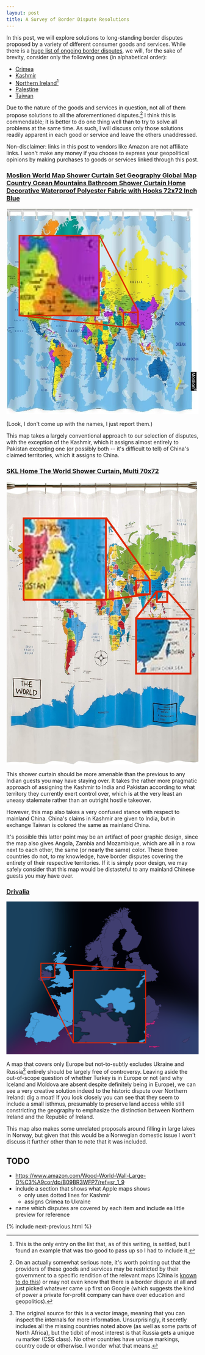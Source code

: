 ```yaml
---
layout: post
title: A Survey of Border Dispute Resolutions
---
```


In this post, we will explore solutions to long-standing border disputes proposed by a variety of different consumer goods and services. While there is a [huge list of ongoing border disputes](https://en.wikipedia.org/wiki/List_of_territorial_disputes), we will, for the sake of brevity, consider only the following ones (in alphabetical order):

- [Crimea](https://en.wikipedia.org/wiki/Russian_occupation_of_Crimea)
- [Kashmir](https://en.wikipedia.org/wiki/Kashmir_conflict)
- [Northern Ireland](https://en.wikipedia.org/wiki/The_Troubles)[^ireland]
- [Palestine](https://en.wikipedia.org/wiki/Palestinian_territories#Political_status_and_sovereignty)
- [Taiwan](https://en.wikipedia.org/wiki/Political_status_of_Taiwan)

[^ireland]: This is the only entry on the list that, as of this writing, is settled, but I found an example that was too good to pass up so I had to include it.

Due to the nature of the goods and services in question, not all of them propose solutions to all the aforementioned disputes.[^provider] I think this is commendable; it is better to do one thing well than to try to solve all problems at the same time. As such, I will discuss only those solutions readily apparent in each good or service and leave the others unaddressed.

[^provider]: On an actually somewhat serious note, it's worth pointing out that the providers of these goods and services may be restricted by their government to a specific rendition of the relevant maps (China is [known to do this](https://en.wikipedia.org/wiki/Restrictions_on_geographic_data_in_China#Map_content)) or may not even know that there is a border dispute at all and just picked whatever came up first on Google (which suggests the kind of power a private for-profit company can have over education and geopolitics).

Non-disclaimer: links in this post to vendors like Amazon are not affiliate links. I won't make any money if you choose to express your geopolitical opinions by making purchases to goods or services linked through this post.

### [Moslion World Map Shower Curtain Set Geography Global Map Country Ocean Mountains Bathroom Shower Curtain Home Decorative Waterproof Polyester Fabric with Hooks 72x72 Inch Blue](https://www.amazon.com/Moslion-Geography-Mountains-Decorative-Waterproof/dp/B07RK1CB8B/ref=sr_1_16)

![Moslion World Map Shower Curtain Set Geography Global Map Country Ocean Mountains Bathroom Shower Curtain Home Decorative Waterproof Polyester Fabric with Hooks 72x72 Inch Blue](/assets/border-disputes/moslion.jpg)

(Look, I don't come up with the names, I just report them.)

This map takes a largely conventional approach to our selection of disputes, with the exception of the Kashmir, which it assigns almost entirely to Pakistan excepting one (or possibly both -- it's difficult to tell) of China's claimed territories, which it assigns to China.

### [SKL Home The World Shower Curtain, Multi 70x72](https://www.amazon.com/Saturday-Knight-World-Shower-Curtain/dp/B001C4CK4C/ref=sr_1_5)

![SKL Home The World Shower Curtain, Multi 70x72](/assets/border-disputes/skl.jpg)

This shower curtain should be more amenable than the previous to any Indian guests you may have staying over. It takes the rather more pragmatic approach of assigning the Kashmir to India and Pakistan according to what territory they currently exert control over, which is at the very least an uneasy stalemate rather than an outright hostile takeover.

However, this map also takes a very confused stance with respect to mainland China. China's claims in Kashmir are given to India, but in exchange Taiwan is colored the same as mainland China.

It's possible this latter point may be an artifact of poor graphic design, since the map also gives Angola, Zambia and Mozambique, which are all in a row next to each other, the same (or nearly the same) color. These three countries do not, to my knowledge, have border disputes covering the entirety of their respective territories. If it is simply poor design, we may safely consider that this map would be distasteful to any mainland Chinese guests you may have over.

### [Drivalia](https://www.drivalia.com/eng/rent)

![Drivalia](/assets/border-disputes/drivalia.png)

A map that covers only Europe but not-to-subtly excludes Ukraine and Russia[^css] entirely should be largely free of controversy. Leaving aside the out-of-scope question of whether Turkey is in Europe or not (and why Iceland and Moldova are absent despite definitely being in Europe), we can see a very creative solution indeed to the historic dispute over Northern Ireland: dig a moat! If you look closely you can see that they seem to include a small isthmus, presumably to preserve land access while still constricting the geography to emphasize the distinction between Northern Ireland and the Republic of Ireland.

This map also makes some unrelated proposals around filling in large lakes in Norway, but given that this would be a Norwegian domestic issue I won't discuss it further other than to note that it was included.

[^css]: The original source for this is a vector image, meaning that you can inspect the internals for more information. Unsurprisingly, it secretly includes all the missing countries noted above (as well as some parts of North Africa), but the tidbit of most interest is that Russia gets a unique `ru` marker (CSS class). No other countries have unique markings, country code or otherwise. I wonder what that means.

## TODO

- https://www.amazon.com/Wood-World-Wall-Large-D%C3%A9cor/dp/B09BR3WFP7/ref=sr_1_9
- include a section that shows what Apple maps shows
  - only uses dotted lines for Kashmir
  - assigns Crimea to Ukraine
- name which disputes are covered by each item and include ea little preview for reference

{% include next-previous.html %}

